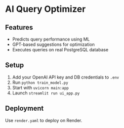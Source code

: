 # AI Query Optimizer

## Features
- Predicts query performance using ML
- GPT-based suggestions for optimization
- Executes queries on real PostgreSQL database

## Setup
1. Add your OpenAI API key and DB credentials to `.env`
2. Run `python train_model.py`
3. Start with `uvicorn main:app`
4. Launch `streamlit run ui_app.py`

## Deployment
Use `render.yaml` to deploy on Render.
